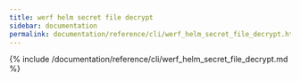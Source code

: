 ```yaml
---
title: werf helm secret file decrypt
sidebar: documentation
permalink: documentation/reference/cli/werf_helm_secret_file_decrypt.html
---
```


{% include /documentation/reference/cli/werf_helm_secret_file_decrypt.md %}
